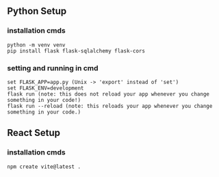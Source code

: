## Python Setup
### installation cmds
	python -m venv venv
	pip install flask flask-sqlalchemy flask-cors

### setting and running in cmd
	set FLASK_APP=app.py (Unix -> 'export' instead of 'set')
	set FLASK_ENV=development
	flask run (note: this does not reload your app whenever you change something in your code!)
	flask run --reload (note: this reloads your app whenever you change something in your code.)

## React Setup
### installation cmds
	npm create vite@latest .

 
